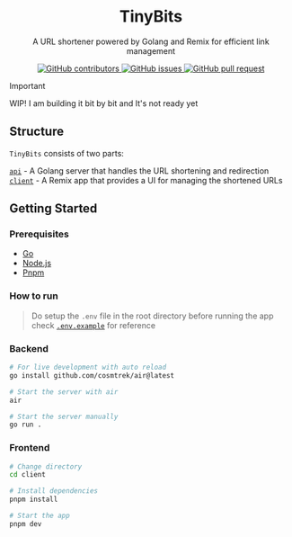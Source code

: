 <h1 align="center">
TinyBits
</h1>

<p align="center">
A URL shortener powered by Golang and Remix for efficient link management
</p>

<p align="center">
  <a href="https://github.com/jatindotdev/tinybits/graphs/contributors">
    <img src="https://img.shields.io/github/contributors/jatindotdev/tinybits" alt="GitHub contributors" />
  </a>
  <a href="https://github.com/jatindotdev/tinybits/issues">
    <img src="https://img.shields.io/github/issues/jatindotdev/tinybits" alt="GitHub issues" />
  </a>
  <a href="https://github.com/jatindotdev/tinybits/pulls">
    <img src="https://img.shields.io/github/issues-pr/jatindotdev/tinybits" alt="GitHub pull request" />
  </a>
</p>

> [!IMPORTANT]
> WIP! I am building it bit by bit and It's not ready yet

## Structure

`TinyBits` consists of two parts:

[`api`](/api) - A Golang server that handles the URL shortening and redirection
<br>
[`client`](/client) - A Remix app that provides a UI for managing the shortened URLs

## Getting Started

### Prerequisites

- [Go](https://golang.org/doc/install)
- [Node.js](https://nodejs.org/en/download/)
- [Pnpm](https://pnpm.io/installation)

### How to run

> Do setup the `.env` file in the root directory before running the app
> check [`.env.example`](.env.example) for reference

### Backend

```bash
# For live development with auto reload
go install github.com/cosmtrek/air@latest

# Start the server with air
air
```

```bash
# Start the server manually
go run .
```

### Frontend

```bash
# Change directory
cd client
```

```bash
# Install dependencies
pnpm install
```

```bash
# Start the app
pnpm dev
```

